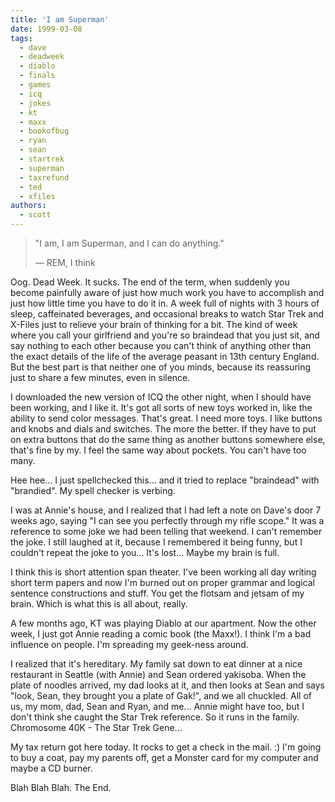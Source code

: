 ```yaml
---
title: 'I am Superman'
date: 1999-03-08
tags:
  - dave
  - deadweek
  - diablo
  - finals
  - games
  - icq
  - jokes
  - kt
  - maxx
  - bookofbug
  - ryan
  - sean
  - startrek
  - superman
  - taxrefund
  - ted
  - xfiles
authors:
  - scott
---
```


> "I am, I am Superman, and I can do anything."
>
> — REM, I think

Oog. Dead Week. It sucks. The end of the term, when suddenly you become painfully aware of just how much work you have to accomplish and just how little time you have to do it in. A week full of nights with 3 hours of sleep, caffeinated beverages, and occasional breaks to watch Star Trek and X-Files just to relieve your brain of thinking for a bit. The kind of week where you call your girlfriend and you're so braindead that you just sit, and say nothing to each other because you can't think of anything other than the exact details of the life of the average peasant in 13th century England. But the best part is that neither one of you minds, because its reassuring just to share a few minutes, even in silence.

I downloaded the new version of ICQ the other night, when I should have been working, and I like it. It's got all sorts of new toys worked in, like the ability to send color messages. That's great. I need more toys. I like buttons and knobs and dials and switches. The more the better. If they have to put on extra buttons that do the same thing as another buttons somewhere else, that's fine by my. I feel the same way about pockets. You can't have too many.

Hee hee... I just spellchecked this... and it tried to replace "braindead" with "brandied". My spell checker is verbing.

I was at Annie's house, and I realized that I had left a note on Dave's door 7 weeks ago, saying "I can see you perfectly through my rifle scope." It was a reference to some joke we had been telling that weekend. I can't remember the joke. I still laughed at it, because I remembered it being funny, but I couldn't repeat the joke to you... It's lost... Maybe my brain is full.

I think this is short attention span theater. I've been working all day writing short term papers and now I'm burned out on proper grammar and logical sentence constructions and stuff. You get the flotsam and jetsam of my brain. Which is what this is all about, really.

A few months ago, KT was playing Diablo at our apartment. Now the other week, I just got Annie reading a comic book (the Maxx!). I think I'm a bad influence on people. I'm spreading my geek-ness around.

I realized that it's hereditary. My family sat down to eat dinner at a nice restaurant in Seattle (with Annie) and Sean ordered yakisoba. When the plate of noodles arrived, my dad looks at it, and then looks at Sean and says "look, Sean, they brought you a plate of Gak!", and we all chuckled. All of us, my mom, dad, Sean and Ryan, and me... Annie might have too, but I don't think she caught the Star Trek reference. So it runs in the family. Chromosome 40K - The Star Trek Gene...

My tax return got here today. It rocks to get a check in the mail. :) I'm going to buy a coat, pay my parents off, get a Monster card for my computer and maybe a CD burner.

Blah Blah Blah. The End.
